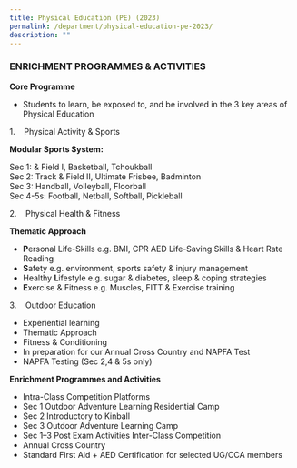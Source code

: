 ```yaml
---
title: Physical Education (PE) (2023)
permalink: /department/physical-education-pe-2023/
description: ""
---
```

### ENRICHMENT PROGRAMMES & ACTIVITIES

**Core Programme**

*   Students to learn, be exposed to, and be involved in the 3 key areas of Physical Education

1.    Physical Activity & Sports

**Modular Sports System:**

Sec 1: & Field I, Basketball, Tchoukball  <br>
Sec 2: Track & Field II, Ultimate Frisbee, Badminton  <br>
Sec 3: Handball, Volleyball, Floorball  <br>
Sec 4-5s: Football, Netball, Softball, Pickleball

2.    Physical Health & Fitness  

**Thematic Approach**

*   **P**ersonal Life-Skills e.g. BMI, CPR AED Life-Saving Skills & Heart Rate Reading
*   **S**afety e.g. environment, sports safety & injury management
*   Healthy **L**ifestyle e.g. sugar & diabetes, sleep & coping strategies
*   **E**xercise & Fitness e.g. Muscles, FITT & Exercise training  
      
    

3.    Outdoor Education

*   Experiential learning
*   Thematic Approach
*   Fitness & Conditioning
*   In preparation for our Annual Cross Country and NAPFA Test
*   NAPFA Testing (Sec 2,4 & 5s only)

**Enrichment Programmes and Activities**

*   Intra-Class Competition Platforms 
*   Sec 1 Outdoor Adventure Learning Residential Camp 
*   Sec 2 Introductory to Kinball
*   Sec 3 Outdoor Adventure Learning Camp
*   Sec 1–3 Post Exam Activities Inter-Class Competition
*   Annual Cross Country
*   Standard First Aid + AED Certification for selected UG/CCA members